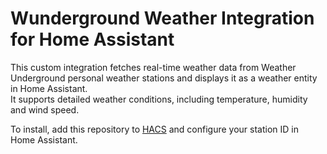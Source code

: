 # Wunderground Weather Integration for Home Assistant

This custom integration fetches real-time weather data from Weather Underground personal weather stations and displays it as a weather entity in Home Assistant.    
It supports detailed weather conditions, including temperature, humidity and wind speed.



To install, add this repository to [HACS](https://hacs.xyz/) and configure your station ID in Home Assistant.